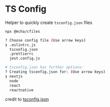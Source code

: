 # TS Config
Helper to quickly create `tsconfig.json` files

```sh
npx @mcha/cfiles
```

```sh
? Choose config file (Use arrow keys)
❯ .eslintrc.js
  tsconfig.json
  .prettierrc
  jest.config.js

# tsconfig.json has further options:
? Creating tsconfig.json for: (Use arrow keys)
❯ nextjs
  node
  react
  reactnative
```

credit to [tsconfig.json](https://github.com/benawad/tsconfig.json)
